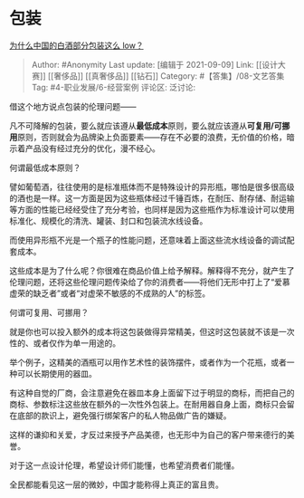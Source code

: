 # 包装
[为什么中国的白酒部分包装这么 low？](https://www.zhihu.com/question/338154727/answer/858703035)

> Author: #Anonymity
> Last update: [编辑于 2021-09-09]
> Link: [[设计大赛]] [[奢侈品]] [[真奢侈品]] [[钻石]]
> Category: #【答集】/08-文艺答集
> Tag: #4-职业发展/6-经营案例 
> 评论区:
> 泛讨论:

借这个地方说点包装的伦理问题——

凡不可降解的包装，要么就应该遵从**最低成本**原则，要么就应该遵从**可复用/可挪用**原则，否则就会为品牌染上负面要素——存在不必要的浪费，无价值的价格，暗示着产品没有经过充分的优化，漫不经心。

何谓最低成本原则？

譬如葡萄酒，往往使用的是标准瓶体而不是特殊设计的异形瓶，哪怕是很多很高级的酒也是一样。这一方面是因为这些瓶体经过千锤百炼，在耐压、耐存储、耐运输等方面的性能已经经受住了充分考验，也同样是因为这些瓶作为标准设计可以使用标准化、规模化的清洗、罐装、封口和包装流水线设备。

而使用异形瓶不光是一个瓶子的性能问题，还意味着上面这些流水线设备的调试配套成本。

这些成本是为了什么呢？你很难在商品价值上给予解释。解释得不充分，就产生了伦理问题，还将这些伦理问题传染给了你的消费者——将他们无形中打上了“爱慕虚荣的缺乏者”或者“对虚荣不敏感的不成熟的人”的标签。

何谓可复用、可挪用？

就是你也可以投入额外的成本将这包装做得异常精美，但这时这包装就不该是一次性的、或者仅作为单一用途的。

举个例子，这精美的酒瓶可以用作艺术性的装饰摆件，或者作为一个花瓶，或者一种可以长期使用的器皿。

有这种自觉的厂商，会注意避免在器皿本身上面留下过于明显的商标，而把自己的商标、参数标注这些放在额外的一次性外包装上。在耐用器自身上面，商标只会留在底部的款识上，避免强行绑架客户的私人物品做广告的嫌疑。

这样的谦抑和关爱，才反过来授予产品美德，也无形中为自己的客户带来德行的美誉。

对于这一点设计伦理，希望设计师们能懂，也希望消费者们能懂。

全民都能看见这一层的微妙，中国才能称得上真正的富且贵。
